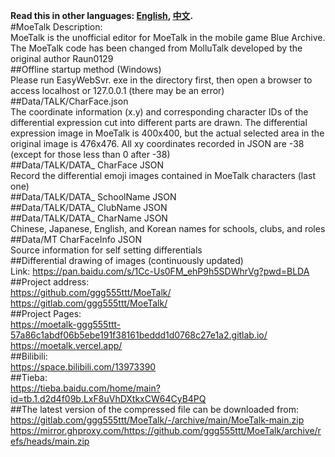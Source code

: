 **Read this in other languages: [English](README.md), [中文](README_zh.md).**  
#MoeTalk Description:  
MoeTalk is the unofficial editor for MoeTalk in the mobile game Blue Archive. The MoeTalk code has been changed from MolluTalk developed by the original author Raun0129  
##Offline startup method (Windows)  
Please run EasyWebSvr. exe in the directory first, then open a browser to access localhost or 127.0.0.1 (there may be an error)  
##Data/TALK/CharFace.json  
The coordinate information (x.y) and corresponding character IDs of the differential expression cut into different parts are drawn. The differential expression image in MoeTalk is 400x400, but the actual selected area in the original image is 476x476. All xy coordinates recorded in JSON are -38 (except for those less than 0 after -38)  
##Data/TALK/DATA_ CharFace JSON  
Record the differential emoji images contained in MoeTalk characters (last one)  
##Data/TALK/DATA_ SchoolName JSON  
##Data/TALK/DATA_ ClubName JSON  
##Data/TALK/DATA_ CharName JSON  
Chinese, Japanese, English, and Korean names for schools, clubs, and roles  
##Data/MT CharFaceInfo JSON  
Source information for self setting differentials  
##Differential drawing of images (continuously updated)  
Link: https://pan.baidu.com/s/1Cc-Us0FM_ehP9h5SDWhrVg?pwd=BLDA   
##Project address:  
https://github.com/ggg555ttt/MoeTalk/  
https://gitlab.com/ggg555ttt/MoeTalk/  
##Project Pages:  
https://moetalk-ggg555ttt-57a86c1abdf06b5ebe191f38161beddd1d0768c27e1a2.gitlab.io/  
https://moetalk.vercel.app/  
##Bilibili:  
https://space.bilibili.com/13973390  
##Tieba:  
https://tieba.baidu.com/home/main?id=tb.1.d2d4f09b.LxF8uVhDXtkxCW64CyB4PQ  
##The latest version of the compressed file can be downloaded from:  
https://gitlab.com/ggg555ttt/MoeTalk/-/archive/main/MoeTalk-main.zip  
https://mirror.ghproxy.com/https://github.com/ggg555ttt/MoeTalk/archive/refs/heads/main.zip  